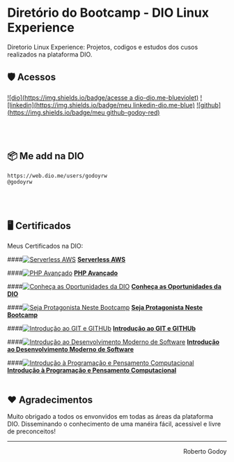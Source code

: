 # Diretório do Bootcamp - DIO Linux Experience
<p>Diretorio Linux Experience: Projetos, codigos e estudos dos cusos realizados na plataforma DIO.</p>


## 🛡 Acessos
[![dio](https://img.shields.io/badge/acesse a dio-dio.me-blueviolet)](https://web.dio.me/home)
[![linkedin](https://img.shields.io/badge/meu linkedin-dio.me-blue)](https://www.linkedin.com/in/godoyrw/)
[![github](https://img.shields.io/badge/meu github-godoy-red)](https://github.com/godoyrw)

<br><br>
## 📦 Me add na DIO

```bash
https://web.dio.me/users/godoyrw
@godoyrw
```
<br><br>
## 🖥 Certificados

Meus Certificados na DIO:

####[![Serverless AWS](https://godahtech.com.br/web-defaults/seals/certificado_24.png)](https://www.dio.me/certificate/B727925C/ "Serverless AWS") <b>[Serverless AWS](https://www.dio.me/certificate/B727925C/ "Serverless AWS")</b>

####[![PHP Avançado](https://godahtech.com.br/web-defaults/seals/certificado_24.png)](https://www.dio.me/certificate/77FC4B64/ "ServerlessPHP Avançado") <b>[PHP Avançado](https://www.dio.me/certificate/77FC4B64/ "ServerlessPHP Avançado")</b>

####[![Conheça as Oportunidades da DIO](https://godahtech.com.br/web-defaults/seals/certificado_24.png)](https://www.dio.me/certificate/DD0BF554/ "ServerlessConheça as Oportunidades da DIO") <b>[Conheça as Oportunidades da DIO](https://www.dio.me/certificate/DD0BF554/ "ServerlessConheça as Oportunidades da DIO")</b>

####[![Seja Protagonista Neste Bootcamp](https://godahtech.com.br/web-defaults/seals/certificado_24.png)](https://www.dio.me/certificate/45DEDEC9/ "Seja Protagonista Neste Bootcamp") <b>[Seja Protagonista Neste Bootcamp](https://www.dio.me/certificate/45DEDEC9/ "Seja Protagonista Neste Bootcamp")</b>

####[![Introdução ao GIT e GITHUb](https://godahtech.com.br/web-defaults/seals/certificado_24.png)](https://www.dio.me/certificate/856C1CF2/ "Introdução ao GIT e GITHUb") <b>[Introdução ao GIT e GITHUb](https://www.dio.me/certificate/856C1CF2/ "Introdução ao GIT e GITHUb")</b>

####[![Introdução ao Desenvolvimento Moderno de Software](https://godahtech.com.br/web-defaults/seals/certificado_24.png)](https://www.dio.me/certificate/198C58EA/ "Introdução ao Desenvolvimento Moderno de Software") <b>[Introdução ao Desenvolvimento Moderno de Software](https://www.dio.me/certificate/198C58EA/ "Introdução ao Desenvolvimento Moderno de Software")</b>

####[![Introdução à Programação e Pensamento Computacional](https://godahtech.com.br/web-defaults/seals/certificado_24.png)](https://www.dio.me/certificate/D037CD7A/ "Introdução à Programação e Pensamento Computacional") <b>[Introdução à Programação e Pensamento Computacional](https://www.dio.me/certificate/D037CD7A/ "Introdução à Programação e Pensamento Computacional")</b>
<br><br>

## ❤️ Agradecimentos 
Muito obrigado a todos os envonvidos em todas as áreas da plataforma DIO.
Disseminando o conhecimento de uma manéira fácil, acessivel e livre de preconceitos!

<hr/>
<p align='right'>Roberto Godoy</p>
